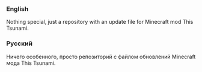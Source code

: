 ### English
Nothing special, just a repository with an update file for Minecraft mod This Tsunami.

### Русский
Ничего особенного, просто репозиторий с файлом обновлений Minecraft мода This Tsunami.
